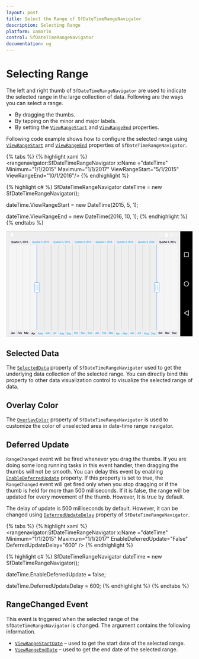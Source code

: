 ```yaml
---
layout: post
title: Select the Range of SfDateTimeRangeNavigator
description: Selecting Range
platform: xamarin
control: SfDateTimeRangeNavigator
documentation: ug
---
```


# Selecting Range

The left and right thumb of `SfDateTimeRangeNavigator` are used to indicate the selected range in the large collection of data. Following are the ways you can select a range.

* By dragging the thumbs.
* By tapping on the minor and major labels.
* By setting the [`ViewRangeStart`](https://help.syncfusion.com/cr/cref_files/xamarin/sfchart/Syncfusion.SfChart.XForms~Syncfusion.RangeNavigator.XForms.RangeChangedEventArgs~ViewRangeStartDate.html) and [`ViewRangeEnd`](https://help.syncfusion.com/cr/cref_files/xamarin/sfchart/Syncfusion.SfChart.XForms~Syncfusion.RangeNavigator.XForms.RangeChangedEventArgs~ViewRangeEndDate.html) properties.

Following code example shows how to configure the selected range using [`ViewRangeStart`](https://help.syncfusion.com/cr/cref_files/xamarin/sfchart/Syncfusion.SfChart.XForms~Syncfusion.RangeNavigator.XForms.RangeChangedEventArgs~ViewRangeStartDate.html) and [`ViewRangeEnd`](https://help.syncfusion.com/cr/cref_files/xamarin/sfchart/Syncfusion.SfChart.XForms~Syncfusion.RangeNavigator.XForms.RangeChangedEventArgs~ViewRangeEndDate.html) properties of `SfDateTimeRangeNavigator`.

{% tabs %}
{% highlight xaml %}
<rangenavigator:SfDateTimeRangeNavigator x:Name ="dateTime" Minimum="1/1/2015" 
	Maximum="1/1/2017" ViewRangeStart="5/1/2015" ViewRangeEnd="10/1/2016"/>
{% endhighlight %}

{% highlight c# %}
SfDateTimeRangeNavigator dateTime = new SfDateTimeRangeNavigator(); 

dateTime.ViewRangeStart = new DateTime(2015, 5, 1);

dateTime.ViewRangeEnd = new DateTime(2016, 10, 1);
{% endhighlight %}
{% endtabs %}

![](range_images/range_img1.png)

## Selected Data

The [`SelectedData`](https://help.syncfusion.com/cr/cref_files/xamarin/sfchart/Syncfusion.SfChart.XForms~Syncfusion.RangeNavigator.XForms.SfDateTimeRangeNavigator~SelectedData.html) property of `SfDateTimeRangeNavigator` used to get the underlying data collection of the selected range. You can directly bind this property to other data visualization control to visualize the selected range of data.

## Overlay Color

The [`OverlayColor`](https://help.syncfusion.com/cr/cref_files/xamarin/sfchart/Syncfusion.SfChart.XForms~Syncfusion.RangeNavigator.XForms.SfDateTimeRangeNavigator~OverlayColor.html) property of `SfDateTimeRangeNavigator` is used to customize the color of unselected area in date-time range navigator.

## Deferred Update

`RangeChanged` event will be fired whenever you drag the thumbs. If you are doing some long running tasks in this event handler, then dragging the thumbs will not be smooth. You can delay this event by enabling [`EnableDeferredUpdate`](https://help.syncfusion.com/cr/cref_files/xamarin/sfchart/Syncfusion.SfChart.XForms~Syncfusion.RangeNavigator.XForms.SfDateTimeRangeNavigator~EnableDeferredUpdate.html) property. If this property is set to true, the `RangeChanged` event will get fired only when you stop dragging or if the thumb is held for more than 500 milliseconds. If it is false, the range will be updated for every movement of the thumb. However, It is true by default.

The delay of update is 500 milliseconds by default. However, it can be changed using [`DeferredUpdateDelay`](https://help.syncfusion.com/cr/cref_files/xamarin/sfchart/Syncfusion.SfChart.XForms~Syncfusion.RangeNavigator.XForms.SfDateTimeRangeNavigator~DeferredUpdateDelay.html) property of `SfDateTimeRangeNavigator`.

{% tabs %}
{% highlight xaml %}
<rangenavigator:SfDateTimeRangeNavigator x:Name ="dateTime" Minimum="1/1/2015" 
	Maximum="1/1/2017" EnableDeferredUpdate="False" DeferredUpdateDelay="600" />
{% endhighlight %}

{% highlight c# %}
SfDateTimeRangeNavigator dateTime = new SfDateTimeRangeNavigator(); 

dateTime.EnableDeferredUpdate = false;

dateTime.DeferredUpdateDelay = 600;
{% endhighlight %}
{% endtabs %}

## RangeChanged Event

This event is triggered when the selected range of the `SfDateTimeRangeNavigator` is changed. The argument contains the following information.

* [`ViewRangeStartDate`](https://help.syncfusion.com/cr/cref_files/xamarin/sfchart/Syncfusion.SfChart.XForms~Syncfusion.RangeNavigator.XForms.RangeChangedEventArgs~ViewRangeStartDate.html) – used to get the start date of the selected range.
* [`ViewRangeEndDate`](https://help.syncfusion.com/cr/cref_files/xamarin/sfchart/Syncfusion.SfChart.XForms~Syncfusion.RangeNavigator.XForms.RangeChangedEventArgs~ViewRangeEndDate.html) – used to get the end date of the selected range.